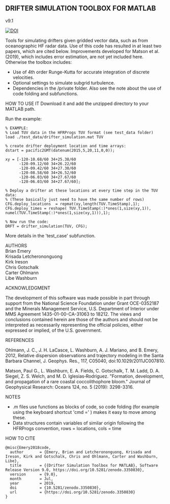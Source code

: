 ## DRIFTER SIMULATION TOOLBOX FOR MATLAB ##

v9.1

[![DOI](https://zenodo.org/badge/198690464.svg)](https://zenodo.org/badge/latestdoi/198690464)

Tools for simulating drifters given gridded vector data, such as from 
oceanographic HF radar data. Use of this code has resulted in at least two papers, which are cited below.
Improvements developed for Matson et al. (2019), which includes error estimation, are not yet included here. 
Otherwise the toolbox includes:   

- Use of 4th order Runge-Kutta for accurate integration of discrete velocities.
- Optional settings to simulate subgrid turbulence.
- Dependencies in the /private folder. Also see the note about the use of code folding and subfunctions.

HOW TO USE IT
Download it and add the unzipped directory to your MATLAB path.

Run the example:
```
% EXAMPLE:
% Load TUV data in the HFRProgs TUV format (see test_data folder)
load ./test_data/drifter_simulation.mat TUV

% create drifter deployment location and time arrays: 
dstart = pacific2GMT(datenum(2015,5,20,11,0,0));
 
xy = [-120-10.68/60 34+25.38/60
      -120-09.12/60 34+26.22/60
      -120-09.42/60 34+27.30/60
      -120-08.58/60 34+26.52/60
      -120-06.03/60 34+27.67/60
      -120-06.03/60 34+27.67/60];

% Deploy a drifter at these locations at every time step in the TUV data:
% (These basically just need to have the same number of rows)
CFG.deploy_locations  = repmat(xy,length(TUV.TimeStamp),1); 
CFG.deploy_times = reshape( TUV.TimeStamp(:)*ones(1,size(xy,1)), numel(TUV.TimeStamp(:)*ones(1,size(xy,1))),1);

% Now run the code:
DRFT = drifter_simulation(TUV, CFG);

```
More details in the 'test_case' subfunction. 

AUTHORS  
Brian Emery  
Krisada Letcherononguong  
Kirk Ireson  
Chris Gotschalk  
Carter Ohlmann  
Libe Washburn  


ACKNOWLEDGMENT

The development of this software was made possible in part through support from the National Science
Foundation under Grant OCE-0352187 and the Minerals Management Service, U.S. Department of Interior
under MMS Agreement 1435-01-00-CA-31063 to 18212. The views and conclusions contained herein are
those of the authors and should not be interpreted as necessarily representing the official 
policies, either expressed or implied, of the U.S. government.


REFERENCES

Ohlmann, J. C., J. H. LaCasce, L. Washburn, A. J. Mariano, and B. Emery, 2012,
Relative dispersion observations and trajectory modeling in the 
Santa Barbara Channel, J. Geophys. Res., 117, C05040, doi:10.1029/2011JC007810.

Matson, Paul G., L. Washburn, E. A. Fields, C. Gotschalk, T. M. Ladd, D. A. 
Siegel, Z. S. Welch, and M. D. Iglesias‐Rodriguez. "Formation, development, 
and propagation of a rare coastal coccolithophore bloom." Journal of 
Geophysical Research: Oceans 124, no. 5 (2019): 3298-3316.


NOTES

- .m files use functions as blocks of code, so code folding (for example using the 
  keyboard shortcut 'cmd =' ) makes it easy to move among these.
- Data structures contain variables of similar origin following the HFRProgs
  convention, rows = locations, cols = time
  
HOW TO CITE
  
```
@misc{Emery2018code,
  author       = {Emery, Brian and Letcherononguong, Krisada and Ireson, Kirk and Gotschalk, Chris and Ohlmann, Carter and Washburn, Libe},
  title        = {{Drifter Simulation Toolbox for MATLAB}, Software Release Version 9.0, https://doi.org/10.5281/zenodo.3350830},
  version      = {9.0},
  month        = Jul,
  year         = 2019,
  doi          = {10.5281/zenodo.3350830},
  url          = {https://doi.org/10.5281/zenodo.3350830}
}
```



